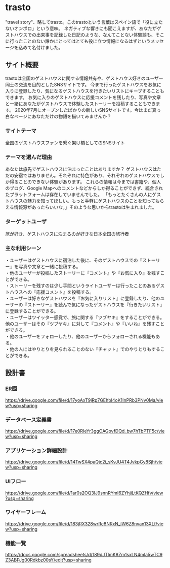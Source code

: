 # trasto

"travel story"、略してtrasto。このtrastoという言葉はスペイン語で「役に立たないオンボロ」という意味。
ネガティブな響きにも聞こえますが、あなたがゲストハウスでの出来事を記録した日記のような、なんてことない体験談も、そこに行ったことのない誰かにとってはとても役に立つ情報になるはずというメッセージを込めて名付けました。

## サイト概要

trastoは全国のゲストハウスに関する情報共有や、ゲストハウス好きのユーザー同士の交流を目的としたSNSサイトです。
今まで行ったゲストハウスをお気に入りに登録したり、気になるゲストハウスを行きたいリストにキープすることもできます。
お気に入りのゲストハウスに応援コメントを残したり、写真や文章と一緒にあなたがゲストハウスで体験したストーリーを投稿することもできます。
2020年7月にオープンしたばかりの新しいSNSサイトです。今はまだ真っ白なページにあなただけの物語を描いてみませんか？

### サイトテーマ

全国のゲストハウスファンを繋ぐ架け橋としてのSNSサイト

### テーマを選んだ理由

あなたは旅先でゲストハウスに泊まったことはありますか？
ゲストハウスはただの安宿ではありません。それぞれに特色があり、それぞれのゲストハウスでしか得ることのできない体験があります。
これらの情報は今までは書籍や、個人のブログ、Google Mapへのコメントなどからしか得ることができず、統合されたプラットフォームは存在していませんでした。
「もっとたくさんの人にゲストハウスの魅力を知ってほしい。もっと手軽にゲストハウスのことを知ってもらえる情報源があったらいいな。」そのような思いからtrastoは生まれました。

### ターゲットユーザ

旅が好き、ゲストハウスに泊まるのが好きな日本全国の旅行者

### 主な利用シーン

・ユーザーはゲストハウスに宿泊した後に、そのゲストハウスでの『ストーリー』を写真や文章と一緒に投稿する。  
・他のユーザーが投稿したストーリーに『コメント』や『お気に入り』を残すことができる。  
・ストーリーを残すのは少し手間というライトユーザーは行ったことのあるゲストハウスへの『応援コメント』を投稿する。  
・ユーザーは好きなゲストハウスを『お気に入りリスト』に登録したり、他のユーザーの『ストーリー』を読んで気になったゲストハウスを『行きたいリスト』に登録することができる。  
・ユーザーはツイッター感覚で、旅に関する『ツブヤキ』をすることができる。他のユーザーはその『ツブヤキ』に対して『コメント』や『いいね』を残すことができる。  
・他のユーザーをフォローしたり、他のユーザーからフォローされる機能もある。  
・他の人にはやりとりを見られることのない『チャット』でのやりとりもすることができる。  

## 設計書

### ER図

https://drive.google.com/file/d/17yoAxT9jRp7GEhbl4oK1InPRb3PNv0Ma/view?usp=sharing

### データベース定義書

https://drive.google.com/file/d/17e0RIeYr3ggOAGpvfDQd_bw7hTbPTF5c/view?usp=sharing

### アプリケーション詳細設計

https://drive.google.com/file/d/14TwSX4paQjc2i_sKvJU4T4JvkpGy8Sjh/view?usp=sharing

### UIフロー

https://drive.google.com/file/d/1ar0s2OQ3lJ9snnRYmI6ZYhjiLtKQZHfv/view?usp=sharing

### ワイヤーフレーム

https://drive.google.com/file/d/183jRX328wrRc8NRxN_iW6Z8nvan13XLf/view?usp=sharing

### 機能一覧

https://docs.google.com/spreadsheets/d/189dJTlmK8Zm1sxLN4mIa5wTC9Z3ABPJg00Rdkbz00sY/edit?usp=sharing